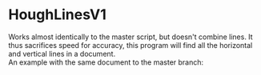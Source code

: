 # HoughLinesV1
Works almost identically to the master script, but doesn't combine lines. It thus sacrifices speed for accuracy, this program will find
all the horizontal and vertical lines in a document.  
An example with the same document to the master branch:  
